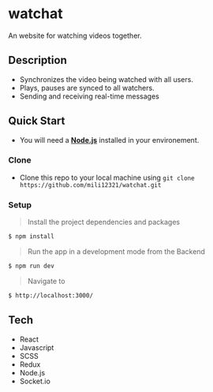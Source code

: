 # watchat
<!-- ![alt text](http://url/to/img.png) -->
<!-- ![Alt text](relative/path/to/img.jpg?raw=true "Title") -->
An website for watching videos together.
## Description

<!-- * Main features:
    * Registration via email or Google account -->
* Synchronizes the video being watched with all users.
* Plays, pauses are synced to all watchers.
* Sending and receiving real-time messages


## Quick Start
* You will need a [**Node.js**](https://nodejs.org/en/download/) installed in your environement.
### Clone
* Clone this repo to your local machine using ```git clone https://github.com/mili12321/watchat.git```

### Setup
> Install the project dependencies and packages

```bash
$ npm install
```
> Run the app in a development mode from the Backend

```bash
$ npm run dev
```
> Navigate to

```bash
$ http://localhost:3000/
```
## Tech
* React
* Javascript
* SCSS
* Redux
* Node.js
* Socket.io